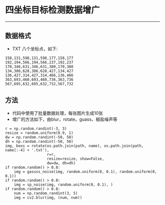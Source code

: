 # 四坐标目标检测数据增广
-------------------------
## 数据格式
* TXT
八个坐标点，如下:
```````text
158,131,598,131,598,177,158,177
192,194,566,194,566,237,192,237
170,346,631,346,631,380,170,380
134,386,628,386,628,427,134,427
136,427,314,427,314,466,136,466
363,693,460,693,460,736,363,736
567,695,632,695,632,732,567,732

```````
## 方法
* 代码中使用了批量数据处理，每张图片生成10张
* 增广的方法如下，由blur，rotate，guass，椒盐噪声等
````
r = np.random.randint(-3, 3)
resize = random.uniform(0.9, 1)
dw = np.random.randint(-50, 50)
dh = np.random.randint(-50, 50)
img, boxs = rotate(os.path.join(path, name), os.path.join(path, name[:-4] + '.txt'),
                   r=r,
                   resize=resize, show=False,
                   dw=dw, dh=dh)
if random.random() > 0.8:
    img = gasuss_noise(img, random.uniform(0, 0.1), random.uniform(0, 0.1))
if random.random() > 0.8:
    img = sp_noise(img, random.uniform(0, 0.1), )
if random.random() > 0.8:
    num = np.random.randint(3, 5)
    img = cv2.blur(img, (num, num))
````